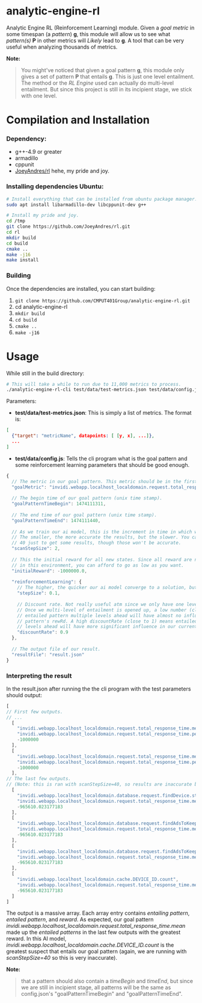 analytic-engine-rl
==========

Analytic Engine RL (Reinforcement Learning) module. Given a _goal metric_ 
in some timespan (a _pattern_) **g**, this module will allow us to see what _pattern(s)_ **P** 
in other metrics will _Likely_ lead to **g**. A tool that can be very useful when analyzing
thousands of metrics.

**Note:**
> You might've noticed that given a goal pattern **g**, this module only gives a 
> set of pattern **P** that entails **g**. This is just one level entailment. The 
> method or the _RL Engine_ used can actually do multi-level entailment. But since
> this project is still in its incipient stage, we stick with one level.

# Compilation and Installation

### Dependency:
* g++-4.9 or greater
* armadillo
* cppunit
* [JoeyAndres/rl](https://github.com/JoeyAndres/rl) hehe, my pride and joy.

### Installing dependencies Ubuntu:

```bash
# Install everything that can be installed from ubuntu package manager.
sudo apt install libarmadillo-dev libcppunit-dev g++

# Install my pride and joy.
cd /tmp
git clone https://github.com/JoeyAndres/rl.git
cd rl
mkdir build
cd build
cmake ..
make -j16
make install
```

### Building
Once the dependencies are installed, you can start building:

1. `git clone https://github.com/CMPUT401Group/analytic-engine-rl.git`
2. cd analytic-engine-rl
3. `mkdir build`
4. `cd build`
5. `cmake ..`
6. `make -j16`

# Usage
While still in the build directory:

```bash
# This will take a while to run due to 11,000 metrics to process.
./analytic-engine-rl-cli test/data/test-metrics.json test/data/config.json
```

Parameters:
* **test/data/test-metrics.json**: This is simply a list of metrics. The format is:
```json
[
  {"target": "metricName", datapoints: [ [y, x], ...]},
  ...
]
```
* **test/data/config.js**: Tells the cli program what is the goal pattern and some
reinforcement learning parameters that should be good enough.
```js
{
  // The metric in our goal pattern. This metric should be in the first cli argument.
  "goalMetric": "invidi.webapp.localhost_localdomain.request.total_response_time.mean",
  
  // The begin time of our goal pattern (unix time stamp).
  "goalPatternTimeBegin": 1474111311,
  
  // The end time of our goal pattern (unix time stamp).
  "goalPatternTimeEnd": 1474111440,
  
  // As we train our ai model, this is the increment in time in which we scan our metrics.
  // The smaller, the more accurate the results, but the slower. You can ramp this up to 
  // 40 just to get some results, though those won't be accurate.
  "scanStepSize": 2,
  
  // This the initial reward for all new states. Since all reward are negative
  // in this environment, you can afford to go as low as you want.
  "initialReward": -1000000.0,
  
  "reinforcementLearning": {
    // The higher, the quicker our ai model converge to a solution, but less accurate. 0.1 is fine.
    "stepSize": 0.1,
    
    // Discount rate. Not really useful atm since we only have one level of entailment. 
    // Once we multi-level of entailment is opened up, a low number (close to 0) means
    // entailed pattern multiple levels ahead will have almost no influence on current
    // pattern's rewRd. A high discountRate (close to 1) means entailed pattern multiple
    // levels ahead will have more significant influence in our current pattern's reward.
    "discountRate": 0.9
  },
  
  // The output file of our result.
  "resultFile": "result.json"
}
```
### Interpreting the result
In the result.json after running the the cli program with the test parameters should
output: 

```js
[
// First few outputs.
// ...
  [
    "invidi.webapp.localhost_localdomain.request.total_response_time.mean",
    "invidi.webapp.localhost_localdomain.request.total_response_time.percentile.95",
    -1000000
  ],
  [
    "invidi.webapp.localhost_localdomain.request.total_response_time.mean",
    "invidi.webapp.localhost_localdomain.request.total_response_time.percentile.98",
    -1000000
  ],
// The last few outputs.
// (Note: this is ran with scanStepSize=40, so results are inaccurate but should suffice).
  [
    "invidi.webapp.localhost_localdomain.database.request.findDevice.start_gauge",
    "invidi.webapp.localhost_localdomain.request.total_response_time.mean",
    -965610.023177183
  ],
  [
    "invidi.webapp.localhost_localdomain.database.request.findAdsToKeep.success_gauge",
    "invidi.webapp.localhost_localdomain.request.total_response_time.mean",
    -965610.023177183
  ],
  [
    "invidi.webapp.localhost_localdomain.database.request.findAdsToKeep.start_gauge",
    "invidi.webapp.localhost_localdomain.request.total_response_time.mean",
    -965610.023177183
  ],
  [
    "invidi.webapp.localhost_localdomain.cache.DEVICE_ID.count",
    "invidi.webapp.localhost_localdomain.request.total_response_time.mean",
    -965610.023177183
  ]
]
```

The output is a massive array. Each array entry contains _entailing pattern_,
_entailed pattern_, and _reward_. As expected, our goal pattern _invidi.webapp.localhost_localdomain.request.total_response_time.mean_
made up the _entailed patterns_ in the last few outputs with the greatest reward. In this
AI model, _invidi.webapp.localhost_localdomain.cache.DEVICE_ID.count_ is the greatest suspect
that entails our goal pattern (again, we are running with _scanStepSize=40_ so this is very inaccurate).

**Note:**
> that a pattern should also contain a _timeBegin_ and _timeEnd_, but since
> we are still in incipient stage, all patterns will be the same as config.json's
> "goalPatternTimeBegin" and "goalPatternTimeEnd".
